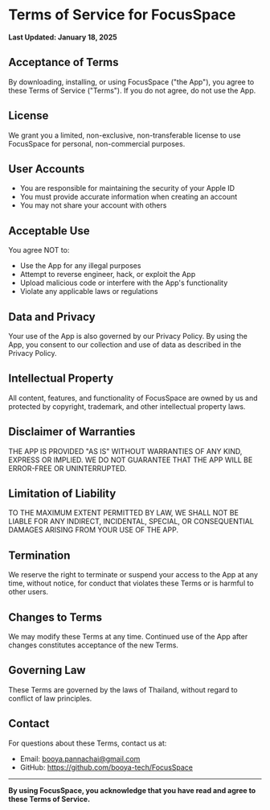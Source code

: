 # Terms of Service for FocusSpace

**Last Updated: January 18, 2025**

## Acceptance of Terms

By downloading, installing, or using FocusSpace ("the App"), you agree to these Terms of Service ("Terms"). If you do not agree, do not use the App.

## License

We grant you a limited, non-exclusive, non-transferable license to use FocusSpace for personal, non-commercial purposes.

## User Accounts

- You are responsible for maintaining the security of your Apple ID
- You must provide accurate information when creating an account
- You may not share your account with others

## Acceptable Use

You agree NOT to:
- Use the App for any illegal purposes
- Attempt to reverse engineer, hack, or exploit the App
- Upload malicious code or interfere with the App's functionality
- Violate any applicable laws or regulations

## Data and Privacy

Your use of the App is also governed by our Privacy Policy. By using the App, you consent to our collection and use of data as described in the Privacy Policy.

## Intellectual Property

All content, features, and functionality of FocusSpace are owned by us and protected by copyright, trademark, and other intellectual property laws.

## Disclaimer of Warranties

THE APP IS PROVIDED "AS IS" WITHOUT WARRANTIES OF ANY KIND, EXPRESS OR IMPLIED. WE DO NOT GUARANTEE THAT THE APP WILL BE ERROR-FREE OR UNINTERRUPTED.

## Limitation of Liability

TO THE MAXIMUM EXTENT PERMITTED BY LAW, WE SHALL NOT BE LIABLE FOR ANY INDIRECT, INCIDENTAL, SPECIAL, OR CONSEQUENTIAL DAMAGES ARISING FROM YOUR USE OF THE APP.

## Termination

We reserve the right to terminate or suspend your access to the App at any time, without notice, for conduct that violates these Terms or is harmful to other users.

## Changes to Terms

We may modify these Terms at any time. Continued use of the App after changes constitutes acceptance of the new Terms.

## Governing Law

These Terms are governed by the laws of Thailand, without regard to conflict of law principles.

## Contact

For questions about these Terms, contact us at:
- Email: booya.pannachai@gmail.com
- GitHub: https://github.com/booya-tech/FocusSpace

---

**By using FocusSpace, you acknowledge that you have read and agree to these Terms of Service.**
